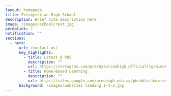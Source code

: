 ```yaml
---
layout: homepage
title: Presbyterian High School
description: Brief site description here
image: /images/schoolcrest.jpg
permalink: /
notification: ""
sections:
  - hero:
      url: /contact-us/
      key_highlights:
        - title: Latest @ PHS
          description: ""
          url: https://instagram.com/presbyterianhigh_official?igshid=NTc4MTIwNjQ2YQ==
        - title: Home-Based Learning
          description: ""
          url: https://sites.google.com/preshigh.edu.sg/phshblsilmicrosite/home
      background: /images/websites landing 1-4-3.jpg
---
```

